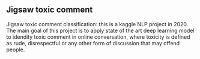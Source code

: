 ## Jigsaw toxic comment
Jigsaw toxic comment classification: this is a kaggle NLP project in 2020. The main goal of this project is to apply state of
the art deep learning model to idendity toxic comment in online conversation, where toxicity is defined as rude, disrespectful
or any other form of discussion that may offend people. 
